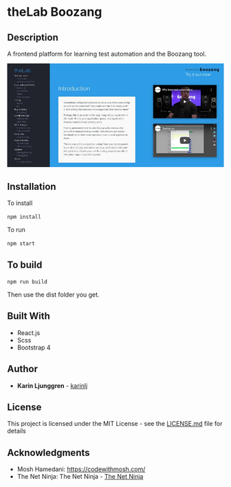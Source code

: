# theLab Boozang

## Description

A frontend platform for learning test automation and the Boozang tool.

![Screenshot](/src/img/screenshot.jpg?raw=true "Screenshot")

## Installation

To install

`npm install`

To run

`npm start`

## To build

`npm run build`

Then use the dist folder you get.

## Built With

- React.js
- Scss
- Bootstrap 4

## Author

- **Karin Ljunggren** - [karinlj](https://github.com/karinlj)

## License

This project is licensed under the MIT License - see the [LICENSE.md](LICENSE.md) file for details

## Acknowledgments

- Mosh Hamedani: https://codewithmosh.com/
- The Net Ninja: The Net Ninja - [The Net Ninja](https://www.youtube.com/channel/UCW5YeuERMmlnqo4oq8vwUpg)
